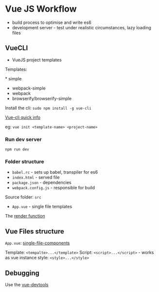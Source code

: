 # Vue JS Workflow

* build process to optimise and write es6
* development server - test under realistic circumstances, lazy loading files

## VueCLI

* VueJS project templates

Templates:

\* simple
* webpack-simple
* webpack
* browserify/browserify-simple

Install the cli: `sudo npm install -g vue-cli`

[Vue-cli quick info](https://github.com/vuejs/vue-cli)

eg: `vue init <template-name> <project-name>`

### Run dev server

`npm run dev`

### Folder structure

* `babel.rc` - sets up babel, transpiler for es6
* `index.html` - served file
* `package.json` - dependencies
* `webpack.config.js` - responsible for build

Source folder: `src` 

* `App.vue` - single file templates

The [render function](http://vuejs.org/guide/render-function.html)

## Vue Files structure

`App.vue`: [single-file-components](http://vuejs.org/guide/single-file-components.html)

Template: `<tempalte>...</template>`
Script: `<script>...</script>` - works as vue instance
style: `<style>...</style>`

## Debugging

Use the [vue-devtools](https://github.com/vuejs/vue-devtools)